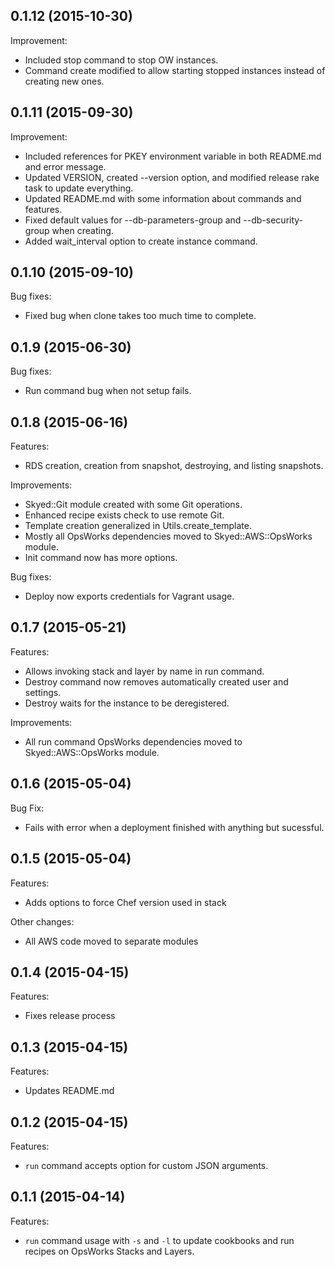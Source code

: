 ## 0.1.12 (2015-10-30)

Improvement:

  - Included stop command to stop OW instances.
  - Command create modified to allow starting stopped instances instead of creating new ones.

## 0.1.11 (2015-09-30)

Improvement:

  - Included references for PKEY environment variable in both README.md and error message.
  - Updated VERSION, created --version option, and modified release rake task to update everything.
  - Updated README.md with some information about commands and features.
  - Fixed default values for --db-parameters-group and --db-security-group when creating.
  - Added wait_interval option to create instance command.

## 0.1.10 (2015-09-10)

Bug fixes:

  - Fixed bug when clone takes too much time to complete.

## 0.1.9 (2015-06-30)

Bug fixes:

  - Run command bug when not setup fails.

## 0.1.8 (2015-06-16)

Features:

  - RDS creation, creation from snapshot, destroying, and listing snapshots.

Improvements:

  - Skyed::Git module created with some Git operations.
  - Enhanced recipe exists check to use remote Git.
  - Template creation generalized in Utils.create_template.
  - Mostly all OpsWorks dependencies moved to Skyed::AWS::OpsWorks module.
  - Init command now has more options.

Bug fixes:

  - Deploy now exports credentials for Vagrant usage.

## 0.1.7 (2015-05-21)

Features:

  - Allows invoking stack and layer by name in run command.
  - Destroy command now removes automatically created user and settings.
  - Destroy waits for the instance to be deregistered.

Improvements:

  - All run command OpsWorks dependencies moved to Skyed::AWS::OpsWorks module.

## 0.1.6 (2015-05-04)

Bug Fix:

  - Fails with error when a deployment finished with anything but sucessful.

## 0.1.5 (2015-05-04)

Features:

  - Adds options to force Chef version used in stack

Other changes:

  - All AWS code moved to separate modules

## 0.1.4 (2015-04-15)

Features:

  - Fixes release process

## 0.1.3 (2015-04-15)

Features:

  - Updates README.md

## 0.1.2 (2015-04-15)

Features:

  - `run` command accepts option for custom JSON arguments.

## 0.1.1 (2015-04-14)

Features:

  - `run` command usage with `-s` and `-l` to update cookbooks and run recipes on OpsWorks Stacks and Layers.

